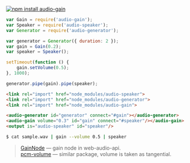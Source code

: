 [![npm install audio-gain](https://nodei.co/npm/audio-gain.png?mini=true)](https://npmjs.org/package/audio-gain/)


```js
var Gain = require('audio-gain');
var Speaker = require('audio-speaker');
var Generator = require('audio-generator');

var generator = Generator({ duration: 2 });
var gain = Gain(0.2);
var speaker = Speaker();

setTimeout(function () {
	gain.setVolume(0.5);
}, 1000);

generator.pipe(gain).pipe(speaker);
```


```html
<link rel="import" href="node_modules/audio-speaker">
<link rel="import" href="node_modules/audio-generator">
<link rel="import" href="node_modules/audio-gain">

<audio-generator id="generator" connect="#gain"></audio-generator>
<audio-gain volume="0.3" id="gain" connect="#speaker"/></audio-gain>
<output is="audio-speaker" id="speaker"/>
```


```sh
$ cat sample.wav | gain --volume 0.5 | speaker
```


> [GainNode](https://developer.mozilla.org/en-US/docs/Web/API/GainNode) — gain node in web-audio-api.</br>
> [pcm-volume](https://npmjs.org/package/pcm-volume) — similar package, volume is taken as tangential.</br>